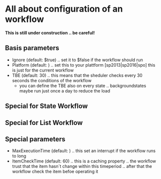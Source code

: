 # All about configuration of an workflow

**This is still under construction .. be careful!**

## Basis parameters
- Ignore (default: $true) .. set it to $false if the workflow should run
- Platform (default: ) .. set this to your plattform [sp2013|sp2016|spo] this is just for the current workflow
- TBE (default: 30) .. this means that the sheduler checks every 30 seconds the conditions of the workflow
  - you can define the TBE also on every state .. backgroundstates maybe run just once a day to reduce the load

## Special for State Workflow

## Special for List Workflow

## Special parameters
- MaxExecutionTime (default: ) .. this set an interrupt if the workflow runs to long
- ItemCheckTime (default: 60) .. this is a caching property .. the workflow trust that the item hasn´t change within this timeperiod .. after that the workflow check the item befoe operating it
